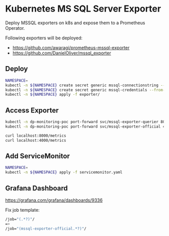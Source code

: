 # Kubernetes MS SQL Server Exporter

Deploy MSSQL exporters on k8s and expose them to a Prometheus Operator.

Following exporters will be deployed:

- <https://github.com/awaragi/prometheus-mssql-exporter>
- <https://github.com/DanielOliver/mssql_exporter>

## Deploy

```bash
NAMESPACE=
kubectl -n ${NAMESPACE} create secret generic mssql-connectionstring --from-literal=ConnectionString='Server=tcp:mssqlserver,1433;Persist Security Info=False;Initial Catalog=master; User ID=USER;Password=PW;'
kubectl -n ${NAMESPACE} create secret generic mssql-credentials --from-literal=username='USER' --from-literal=password='PW' --from-literal=server='SERVER' --from-literal=port='PORT'
kubectl -n ${NAMESPACE} apply -f exporter/
```

## Access Exporter

```bash
kubectl -n dp-monitoring-poc port-forward svc/mssql-exporter-querier 8000
kubectl -n dp-monitoring-poc port-forward svc/mssql-exporter-official 4000

curl localhost:8000/metrics
curl localhost:4000/metrics
```

## Add ServiceMonitor

```bash
NAMESPACE=
kubectl -n ${NAMESPACE} apply -f servicemonitor.yaml
```

## Grafana Dashboard

<https://grafana.com/grafana/dashboards/9336>

Fix job template:

```bash
/job="(.*?)"/
=>
/job="(mssql-exporter-official.*?)"/
```
